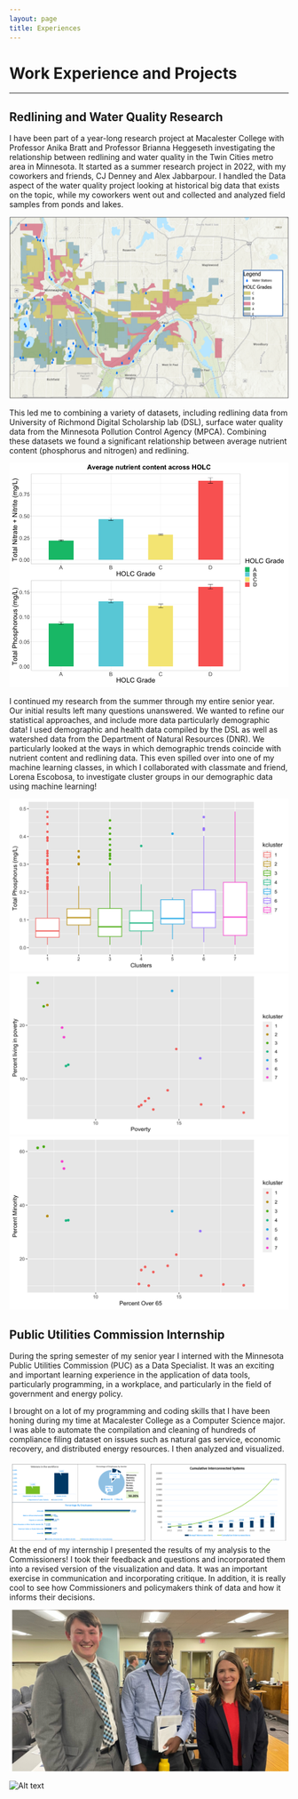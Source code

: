 ```yaml
---
layout: page
title: Experiences
---
```


# Work Experience and Projects
____________________________________________
 
## Redlining and Water Quality Research
 
I have been part of a year-long research project at Macalester College with Professor Anika Bratt and Professor Brianna Heggeseth investigating the relationship between redlining and water quality in the Twin Cities metro area in Minnesota. It started as a summer research project in 2022, with my coworkers and friends, CJ Denney and Alex Jabbarpour. I handled the Data aspect of the water quality project looking at historical big data that exists on the topic, while my coworkers went out and collected and analyzed field samples from ponds and lakes. 

![](assets/img/redlining_map.png)

This led me to combining a variety of datasets, including redlining data from University of Richmond Digital Scholarship lab (DSL), surface water quality data from the Minnesota Pollution Control Agency (MPCA). Combining these datasets we found a significant relationship between average nutrient content (phosphorus and nitrogen) and redlining. 

![Alt text](assets/img/waterquality_plot1.png)

I continued my research from the summer through my entire senior year. Our initial results left many questions unanswered. We wanted to refine our statistical approaches, and include more data particularly demographic data! I used demographic and health data compiled by the DSL as well as watershed data from the Department of Natural Resources (DNR). We particularly looked at the ways in which demographic trends coincide with nutrient content and redlining data. This even spilled over into one of my machine learning classes, in which I collaborated with classmate and friend, Lorena Escobosa, to investigate cluster groups in our demographic data using machine learning!

![Alt text](assets/img/wq_phos_graph.png)
![Alt text](assets/img/wq_p65_graph.png)
![Alt text](assets/img/wq_minority_graph.png)



## Public Utilities Commission Internship

During the spring semester of my senior year I interned with the Minnesota Public Utilities Commission (PUC) as a Data Specialist. It was an exciting and important learning experience in the application of data tools, particularly programming, in a workplace, and particularly in the field of government and energy policy.  

I brought on a lot of my programming and coding skills that I have been honing during my time at Macalester College as a Computer Science major. I was able to automate the compilation and cleaning of hundreds of compliance filing dataset on issues such as natural gas service, economic recovery, and distributed energy resources. I then analyzed and visualized.


<div style="display:flex; flex-wrap:wrap;">
<div style="flex:46%; padding:5px;">
<img src=assets/img/puc_graph1.png>
</div>
<div style="flex:46.75%; padding:5px;">
<img src=assets/img/puc_graph2.png>
</div>
</div

At the end of my internship I presented the results of my analysis to the Commissioners! I took their feedback and questions and incorporated them into a revised version of the visualization and data. It was an important exercise in communication and incorporating critique. In addition, it is really cool to see how Commissioners and policymakers think of data and how it informs their decisions. 



![Alt text](assets/img/picture-commissioners.png)

![Alt text](assets/img/presentation_commissioners.png)